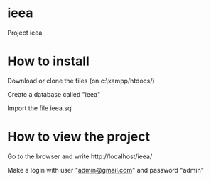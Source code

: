 # ieea

Project ieea

# How to install 

Download or clone the files (on c:\xampp/htdocs/)

Create a database called "ieea" 

Import the file ieea.sql 


# How to view the project

Go to the browser and write http://localhost/ieea/

Make a login with user "admin@gmail.com" and password "admin"

